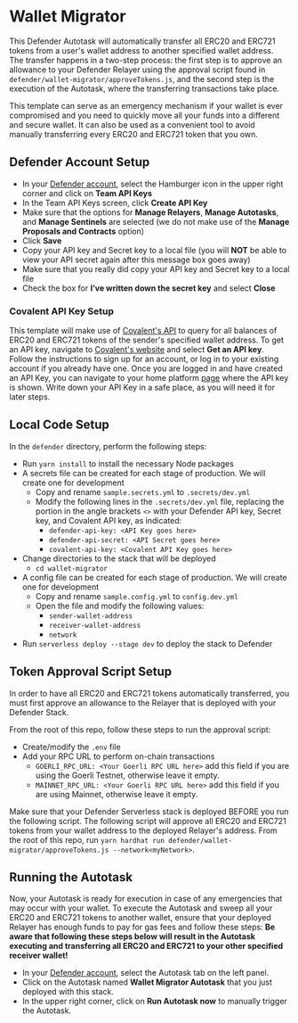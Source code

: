 # Wallet Migrator

This Defender Autotask will automatically transfer all ERC20 and ERC721 tokens from a user's wallet address to another specified wallet address. The transfer happens in a two-step 
process: the first step is to approve an allowance to your Defender Relayer using the approval script found in `defender/wallet-migrator/approveTokens.js`, and the second step is 
the execution of the Autotask, where the transferring transactions take place.

This template can serve as an emergency mechanism if your wallet is ever compromised and you need to quickly move all your funds into a different and secure wallet. It can also be used 
as a convenient tool to avoid manually transferring every ERC20 and ERC721 token that you own.

## Defender Account Setup

- In your [Defender account](https://defender.openzeppelin.com/), select the Hamburger icon in the upper right corner and click on **Team API Keys**
- In the Team API Keys screen, click **Create API Key**
- Make sure that the options for **Manage Relayers**, **Manage Autotasks**, and **Manage Sentinels** are selected (we do not make use of the **Manage Proposals and Contracts** option)
- Click **Save**
- Copy your API key and Secret key to a local file (you will **NOT** be able to view your API secret again after this message box goes away)
- Make sure that you really did copy your API key and Secret key to a local file
- Check the box for **I’ve written down the secret key** and select **Close**

### Covalent API Key Setup

This template will make use of [Covalent's API](https://www.covalenthq.com/docs/api/balances/get-token-balances-for-address/) to query for all 
balances of ERC20 and ERC721 tokens of the sender's specified wallet address. To get an API key, navigate to [Covalent's website](https://www.covalenthq.com/)
and select **Get an API key**. Follow the instructions to sign up for an account, or log in to your existing account if you already have one. 
Once you are logged in and have created an API Key, you can navigate to your home platform [page](https://www.covalenthq.com/platform/#/) where the API key is shown. 
Write down your API Key in a safe place, as you will need it for later steps.

## Local Code Setup

In the `defender` directory, perform the following steps:

- Run `yarn install` to install the necessary Node packages
- A secrets file can be created for each stage of production. We will create one for development
  - Copy and rename `sample.secrets.yml` to `.secrets/dev.yml`
  - Modify the following lines in the `.secrets/dev.yml` file, replacing the portion in the angle brackets `<>` with your Defender API key, Secret key, and Covalent API key, as indicated:
    - `defender-api-key: <API Key goes here>`
    - `defender-api-secret: <API Secret goes here>`
    - `covalent-api-key: <Covalent API Key goes here>`
- Change directories to the stack that will be deployed
  - `cd wallet-migrator`
- A config file can be created for each stage of production. We will create one for development
  - Copy and rename `sample.config.yml` to `config.dev.yml`
  - Open the file and modify the following values:
    - `sender-wallet-address` 
    - `receiver-wallet-address`
    - `network`
- Run `serverless deploy --stage dev` to deploy the stack to Defender

## Token Approval Script Setup

In order to have all ERC20 and ERC721 tokens automatically transferred, you must first approve an allowance to the Relayer that is deployed with your Defender Stack.

From the root of this repo, follow these steps to run the approval script:

- Create/modify the `.env` file
- Add your RPC URL to perform on-chain transactions
  - `GOERLI_RPC_URL: <Your Goerli RPC URL here>` add this field if you are using the Goerli Testnet, otherwise leave it empty.
  - `MAINNET_RPC_URL: <Your Goerli RPC URL here>` add this field if you are using Mainnet, otherwise leave it empty.

Make sure that your Defender Serverless stack is deployed BEFORE you run the following script. The following script will approve all ERC20 and ERC721 tokens 
from your wallet address to the deployed Relayer's address. From the root of this repo, run 
`yarn hardhat run defender/wallet-migrator/approveTokens.js --network<myNetwork>`.

## Running the Autotask

Now, your Autotask is ready for execution in case of any emergencies that may occur with your wallet. To execute the Autotask and sweep all your ERC20 and ERC721 tokens 
to another wallet, ensure that your deployed Relayer has enough funds to pay for gas fees and follow these steps: 
**Be aware that following these steps below will result in the Autotask executing and transferring all ERC20 and ERC721 to your other specified receiver wallet!**

- In your [Defender account](https://defender.openzeppelin.com/), select the Autotask tab on the left panel.
- Click on the Autotask named **Wallet Migrator Autotask** that you just deployed with this stack.
- In the upper right corner, click on **Run Autotask now** to manually trigger the Autotask.